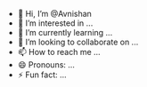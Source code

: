 - 👋 Hi, I’m @Avnishan
- 👀 I’m interested in ...
- 🌱 I’m currently learning ...
- 💞️ I’m looking to collaborate on ...
- 📫 How to reach me ...
- 😄 Pronouns: ...
- ⚡ Fun fact: ...

<!---
Avnishan/Avnishan is a ✨ special ✨ repository because its `README.md` (this file) appears on your GitHub profile.
You can click the Preview link to take a look at your changes.
--->
